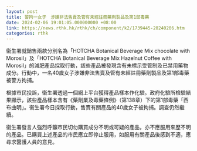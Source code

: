 ```yaml
---
layout: post
title: 警拘一女子　涉嫌非法售賣及管有未經註冊藥劑製品及第1部毒藥
date: 2024-02-06 19:01:05.000000000 +08:00
link: https://news.rthk.hk/rthk/ch/component/k2/1739445-20240206.htm
categories: rthk
---
```


衞生署就銷售兩款分別名為「HOTCHA Botanical Beverage Mix chocolate with Morosil」及「HOTCHA Botanical Beverage Mix Hazelnut Coffee with Morosil」的減肥產品採取行動，該些產品被發現含有未標示受管制及已禁用藥物成分。行動中，一名40歲女子涉嫌非法售賣及管有未經註冊藥劑製品及第1部毒藥被警方拘捕。

根據市民投訴，衞生署透過一個網上平台獲得產品樣本作化驗。政府化驗所檢驗結果顯示，該些產品樣本含有《藥劑業及毒藥條例》（第138章）下的第1部毒藥「西布曲明」。衞生署今日採取行動，售賣有關產品的40歲女子被拘捕。調查仍然繼續。
 
衞生署發言人強烈呼籲市民切勿購買成分不明或可疑的產品，亦不應服用來歷不明的產品。已購買上述產品的市民應立即停止服用，如服用有關產品後感到不適，應尋求醫護人員的意見。
